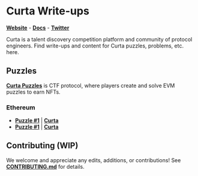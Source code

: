 # Curta Write-ups

[**Website**](https://curta.wtf) - [**Docs**](https://curta.wtf/docs) - [**Twitter**](https://twitter.com/curta_ctf)

Curta is a talent discovery competition platform and community of protocol engineers. Find write-ups and content for Curta puzzles, problems, etc. here.

## Puzzles

[**Curta Puzzles**](https://curta.wtf/docs) is CTF protocol, where players create and solve EVM puzzles to earn NFTs.

### Ethereum

- [**Puzzle #1**](/blob/main/puzzles/eth/1.mdx) | [**Curta**](https://curta.wtf/puzzle/eth:1)
- [**Puzzle #1**](/blob/main/puzzles/eth/2.mdx) | [**Curta**](https://curta.wtf/puzzle/eth:2)

## Contributing (WIP)

We welcome and appreciate any edits, additions, or contributions! See [**CONTRIBUTING.md**](/blog/main/CONTRIBUTING.md) for details.
